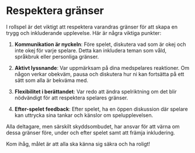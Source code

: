 # Respektera gränser

I rollspel är det viktigt att respektera varandras gränser för att skapa en trygg och inkluderande upplevelse. Här är några viktiga punkter:

1. **Kommunikation är nyckeln**: Före spelet, diskutera vad som är okej och inte okej för varje spelare. Detta kan inkludera teman som våld, språkbruk eller personliga gränser.

2. **Aktivt lyssnande**: Var uppmärksam på dina medspelares reaktioner. Om någon verkar obekväm, pausa och diskutera hur ni kan fortsätta på ett sätt som alla är bekväma med.

3. **Flexibilitet i berättandet**: Var redo att ändra spelriktning om det blir nödvändigt för att respektera spelares gränser.

4. **Efter-spelet feedback**: Efter spelet, ha en öppen diskussion där spelare kan uttrycka sina tankar och känslor om spelupplevelsen.

Alla deltagare, men särskilt skyddsombudet, har ansvar för att värna om dessa gränser före, under och efter spelet samt att främja inkludering.

Kom ihåg, målet är att alla ska känna sig säkra och ha roligt!
